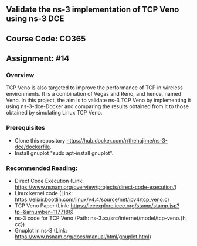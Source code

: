 ## Validate the ns-3 implementation of TCP Veno using ns-3 DCE
## Course Code: CO365

## Assignment: #14

### Overview
TCP Veno is also targeted to improve the performance of TCP in wireless
environments. It is a combination of Vegas and Reno, and hence, named Veno. In this
project, the aim is to validate ns-3 TCP Veno by implementing it using ns-3-dce-Docker and comparing the results
obtained from it to those obtained by simulating Linux TCP Veno.

### Prerequisites
* Clone this repository https://hub.docker.com/r/thehajime/ns-3-dce/dockerfile.
* Install gnuplot "sudo apt-install gnuplot".

### Recommended Reading:
* Direct Code Execution (Link:
https://www.nsnam.org/overview/projects/direct-code-execution/)
* Linux kernel code (Link:
https://elixir.bootlin.com/linux/v4.4/source/net/ipv4/tcp_veno.c)
* TCP Veno Paper (Link:
https://ieeexplore.ieee.org/stamp/stamp.jsp?tp=&arnumber=1177186)
* ns-3 code for TCP Veno (Path: ns-3.xx/src/internet/model/tcp-veno.{h, cc})
* Gnuplot in ns-3 (Link: https://www.nsnam.org/docs/manual/html/gnuplot.html)
